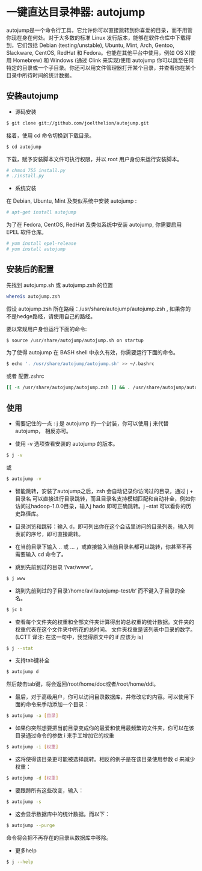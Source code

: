 # 一键直达目录神器: autojump

autojump是一个命令行工具，它允许你可以直接跳转到你喜爱的目录，而不用管你现在身在何处。对于大多数的标准 Linux 发行版本，能够在软件仓库中下载得到，它们包括 Debian (testing/unstable), Ubuntu, Mint, Arch, Gentoo, Slackware, CentOS, RedHat 和 Fedora。也能在其他平台中使用，例如 OS X(使用 Homebrew) 和 Windows (通过 Clink 来实现)使用 autojump 你可以跳至任何特定的目录或一个子目录。你还可以用文件管理器打开某个目录，并查看你在某个目录中所待时间的统计数据。

## 安装autojump 

- 源码安装
```bash
$ git clone git://github.com/joelthelion/autojump.git
```
接着，使用 cd 命令切换到下载目录。
```bash
$ cd autojump
```
下载，赋予安装脚本文件可执行权限，并以 root 用户身份来运行安装脚本。
```bash
# chmod 755 install.py
# ./install.py
```

- 系统安装

在 Debian, Ubuntu, Mint 及类似系统中安装 autojump :

```bash
# apt-get install autojump
```

为了在 Fedora, CentOS, RedHat 及类似系统中安装 autojump, 你需要启用 EPEL 软件仓库。
```bash
# yum install epel-release
# yum install autojump
```
##  安装后的配置

先找到 autojump.sh  或 autojump.zsh 的位置

```bash
whereis autojump.zsh
```

假设 autojump.zsh 所在路经：/usr/share/autojump/autojump.zsh , 如果你的不是hedge路经，请使用自己的路经。

要以常规用户身份运行下面的命令:

```bash
$ source /usr/share/autojump/autojump.sh on startup
```
为了使得 autojump 在 BASH shell 中永久有效，你需要运行下面的命令。

```bash
$ echo '. /usr/share/autojump/autojump.sh' >> ~/.bashrc
```

或者 配置.zshrc

```bash
[[ -s /usr/share/autojump/autojump.zsh ]] && . /usr/share/autojump/autojump.    zsh 
```

## 使用

- 需要记住的一点 : j 是 autojump 的一个封装，你可以使用 j 来代替 autojump， 相反亦可。

- 使用 -v 选项查看安装的 autojump 的版本。
```bash
$ j -v
```
或
```bash
$ autojump -v
```

- 智能跳转，安装了autojump之后，zsh 会自动记录你访问过的目录，通过 j + 目录名 可以直接进行目录跳转，而且目录名支持模糊匹配和自动补全，例如你访问过hadoop-1.0.0目录，输入j hado 即可正确跳转。j –stat 可以看你的历史路径库。

- 目录浏览和跳转：输入 d，即可列出你在这个会话里访问的目录列表，输入列表前的序号，即可直接跳转。

- 在当前目录下输入 .. 或 … ，或直接输入当前目录名都可以跳转，你甚至不再需要输入 cd 命令了。

- 跳到先前到过的目录 ‘/var/www‘。
```bash
$ j www
```

- 跳到先前到过的子目录‘/home/avi/autojump-test/b‘ 而不键入子目录的全名。

```bash
$ jc b
```

- 查看每个文件夹的权重和全部文件夹计算得出的总权重的统计数据。文件夹的权重代表在这个文件夹中所花的总时间。 文件夹权重是该列表中目录的数字。(LCTT 译注: 在这一句中，我觉得原文中的 if 应该为 is)
```bash
$ j --stat
```
- 支持tab键补全
```bash
$ autojump d
```
然后敲击tab键，将会返回/root/home/doc或者/root/home/ddl。


- 最后，对于高级用户，你可以访问目录数据库，并修改它的内容。可以使用下面的命令来手动添加一个目录：

```bash
$ autojump -a [目录]
```

- 如果你突然想要把当前目录变成你的最爱和使用最频繁的文件夹，你可以在该目录通过命令的参数 i 来手工增加它的权重

```bash
$ autojump -i [权重]
```

- 这将使得该目录更可能被选择跳转。相反的例子是在该目录使用参数 d 来减少权重：

```bash
$ autojump -d [权重]
```

- 要跟踪所有这些改变，输入：

```bash
$ autojump -s
```

- 这会显示数据库中的统计数据。而以下：

```bash
$ autojump --purge
```
命令将会把不再存在的目录从数据库中移除。


- 更多help 

```bash
$ j --help
```

